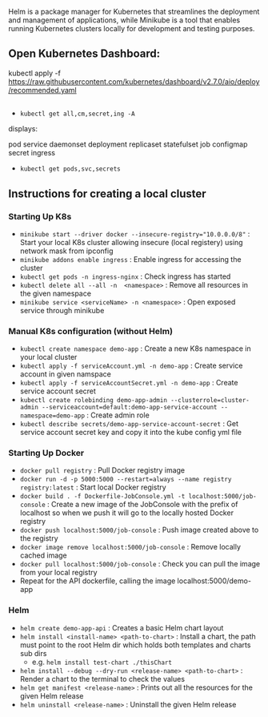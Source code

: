 
Helm is a package manager for Kubernetes that streamlines the deployment and management of applications, while Minikube is a tool that enables running Kubernetes clusters locally for development and testing purposes.



## Open Kubernetes Dashboard:

kubectl apply -f https://raw.githubusercontent.com/kubernetes/dashboard/v2.7.0/aio/deploy/recommended.yaml



## 

- `kubectl get all,cm,secret,ing -A`

displays:

pod
service
daemonset
deployment
replicaset
statefulset
job
configmap
secret
ingress

- `kubectl get pods,svc,secrets`

## Instructions for creating a local cluster

### Starting Up K8s

- `minikube start --driver docker --insecure-registry="10.0.0.0/8"` : Start your local K8s cluster allowing insecure (local registery) using network mask from ipconfig
- `minikube addons enable ingress` : Enable ingress for accessing the cluster
- `kubectl get pods -n ingress-nginx` : Check ingress has started
- `kubectl delete all --all -n  <namespace>` : Remove all resources in the given namespace
- `minikube service <serviceName> -n <namespace>` : Open exposed service through minikube

### Manual K8s configuration (without Helm)

- `kubectl create namespace demo-app` : Create a new K8s namespace in your local cluster
- `kubectl apply -f serviceAccount.yml -n demo-app` : Create service account in given namspace
- `kubectl apply -f serviceAccountSecret.yml -n demo-app` : Create service account secret
- `kubectl create rolebinding demo-app-admin --clusterrole=cluster-admin --serviceaccount=default:demo-app-service-account --namespace=demo-app` : Create admin role
- `kubectl describe secrets/demo-app-service-account-secret` : Get service account secret key and copy it into the kube config yml file

### Starting Up Docker

- `docker pull registry` : Pull Docker registry image
- `docker run -d -p 5000:5000 --restart=always --name registry registry:latest` : Start local Docker registry
- `docker build . -f Dockerfile-JobConsole.yml -t localhost:5000/job-console` : Create a new image of the JobConsole with the prefix of localhost so when we push it will go to the locally hosted Docker registry
- `docker push localhost:5000/job-console` : Push image created above to the registry
- `docker image remove localhost:5000/job-console` : Remove locally cached image
- `docker pull localhost:5000/job-console` : Check you can pull the image from your local registry
- Repeat for the API dockerfile, calling the image localhost:5000/demo-app

### Helm

* `helm create demo-app-api` : Creates a basic Helm chart layout
* `helm install <install-name> <path-to-chart>` : Install a chart, the path must point to the root Helm dir which holds both templates and charts sub dirs
  * e.g. `helm install test-chart ./thisChart`
* `helm install --debug --dry-run <release-name> <path-to-chart>` : Render a chart to the terminal to check the values
* `helm get manifest <release-name>` : Prints out all the resources for the given Helm release
* `helm uninstall <release-name>` : Uninstall the given Helm release
